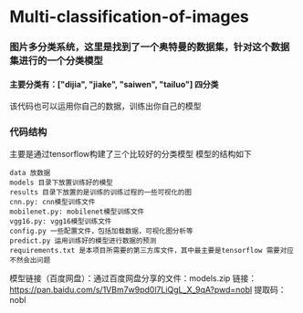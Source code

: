 # Multi-classification-of-images
### 图片多分类系统，这里是找到了一个奥特曼的数据集，针对这个数据集进行的一个分类模型
#### 主要分类有：["dijia", "jiake", "saiwen", "tailuo"] 四分类
该代码也可以运用你自己的数据，训练出你自己的模型

### 代码结构
主要是通过tensorflow构建了三个比较好的分类模型
模型的结构如下
```
data 放数据
models 目录下放置训练好的模型
results 目录下放置的是训练的训练过程的一些可视化的图
cnn.py: cnn模型训练文件
mobilenet.py: mobilenet模型训练文件
vgg16.py: vgg16模型训练文件
config.py 一些配置文件，包括加载数据，可视化图分析等
predict.py 运用训练好的模型进行数据的预测
requirements.txt 是本项目所需要的第三方库文件，其中最主要是tensorflow 需要对应 不然会出问题
```

模型链接（百度网盘）：通过百度网盘分享的文件：models.zip
链接：https://pan.baidu.com/s/1VBm7w9pd0l7LiQgL_X_9qA?pwd=nobl 
提取码：nobl

